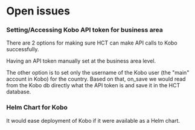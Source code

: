 # Open issues

### Setting/Accessing Kobo API token for business area

There are 2 options for making sure HCT can make API calls to Kobo successfully.

Having an API token manually set at the business area level.

The other option is to set only the username of the Kobo user \(the "main" account in Kobo\) for the country.  Based on that, on\_save we would read from the Kobo db directly what the API token is and save it in the HCT database.

### Helm Chart for Kobo

It would ease deployment of Kobo if it were available as a Helm chart.



